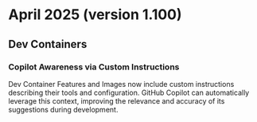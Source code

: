 # April 2025 (version 1.100)

## Dev Containers

### Copilot Awareness via Custom Instructions

Dev Container Features and Images now include custom instructions describing their tools and configuration. GitHub Copilot can automatically leverage this context, improving the relevance and accuracy of its suggestions during development.
